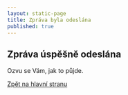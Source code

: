 ```yaml
---
layout: static-page
title: Zpráva byla odeslána
published: true
---
```


## Zpráva úspěšně odeslána
Ozvu se Vám, jak to půjde.

[Zpět na hlavní stranu](index.html)
